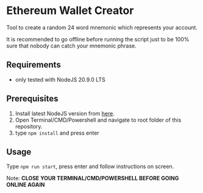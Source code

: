 # Ethereum Wallet Creator

Tool to create a random 24 word mnemonic which represents your account.

It is recommended to go offline before running the script just to be 100% sure that nobody can catch your mnemonic phrase.

## Requirements

* only tested with NodeJS 20.9.0 LTS

## Prerequisites

1. Install latest NodeJS version from [here](https://nodejs.org/en/download/).
2. Open Terminal/CMD/Powershell and navigate to root folder of this repository.
3. type `npm install` and press enter

## Usage

Type `npm run start`, press enter and follow instructions on screen.

Note: **CLOSE YOUR TERMINAL/CMD/POWERSHELL BEFORE GOING ONLINE AGAIN**
